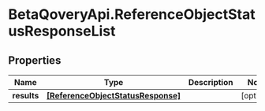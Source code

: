 # BetaQoveryApi.ReferenceObjectStatusResponseList

## Properties

Name | Type | Description | Notes
------------ | ------------- | ------------- | -------------
**results** | [**[ReferenceObjectStatusResponse]**](ReferenceObjectStatusResponse.md) |  | [optional] 


